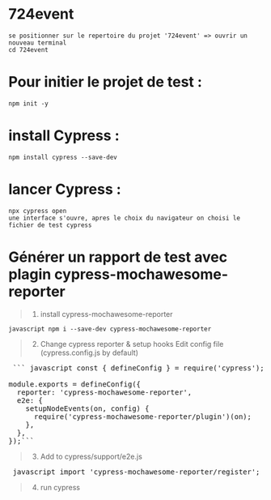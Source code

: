 # 724event
    se positionner sur le repertoire du projet '724event' => ouvrir un nouveau terminal
    cd 724event
# Pour initier le projet de test :
    npm init -y
# install Cypress : 
    npm install cypress --save-dev
# lancer Cypress : 
    npx cypress open
    une interface s'ouvre, apres le choix du navigateur on choisi le fichier de test cypress

# Générer un rapport de test avec plagin cypress-mochawesome-reporter 
> 1. install cypress-mochawesome-reporter
  
 ``` javascript npm i --save-dev cypress-mochawesome-reporter ``` 

> 2. Change cypress reporter & setup hooks
    Edit config file (cypress.config.js by default)

  <pre> ``` javascript const { defineConfig } = require('cypress');

module.exports = defineConfig({
  reporter: 'cypress-mochawesome-reporter',
  e2e: {
    setupNodeEvents(on, config) {
      require('cypress-mochawesome-reporter/plugin')(on);
    },
  },
});```</pre>

> 3. Add to cypress/support/e2e.js
  <pre> javascript import 'cypress-mochawesome-reporter/register'; </pre>

> 4. run cypress
   




















